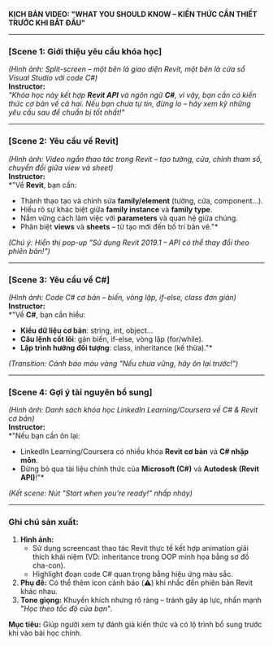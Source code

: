 **KỊCH BẢN VIDEO: "WHAT YOU SHOULD KNOW – KIẾN THỨC CẦN THIẾT TRƯỚC KHI BẮT ĐẦU"**  

---  

### **[Scene 1: Giới thiệu yêu cầu khóa học]**  
*(Hình ảnh: Split-screen – một bên là giao diện Revit, một bên là cửa sổ Visual Studio với code C#)*  
**Instructor:**  
*"Khóa học này kết hợp **Revit API** và ngôn ngữ **C#**, vì vậy, bạn cần có kiến thức cơ bản về cả hai. Nếu bạn chưa tự tin, đừng lo – hãy xem kỹ những yêu cầu sau để chuẩn bị tốt nhất!"*  

---  

### **[Scene 2: Yêu cầu về Revit]**  
*(Hình ảnh: Video ngắn thao tác trong Revit – tạo tường, cửa, chỉnh tham số, chuyển đổi giữa view và sheet)*  
**Instructor:**  
*"Về **Revit**, bạn cần:  
- Thành thạo tạo và chỉnh sửa **family/element** (tường, cửa, component…).  
- Hiểu rõ sự khác biệt giữa **family instance** và **family type**.  
- Nắm vững cách làm việc với **parameters** và quan hệ giữa chúng.  
- Phân biệt **views** và **sheets** – từ tạo mới đến bố trí bản vẽ."*  

*(Chú ý: Hiển thị pop-up "*Sử dụng Revit 2019.1 – API có thể thay đổi theo phiên bản!*")*  

---  

### **[Scene 3: Yêu cầu về C#]**  
*(Hình ảnh: Code C# cơ bản – biến, vòng lặp, if-else, class đơn giản)*  
**Instructor:**  
*"Về **C#**, bạn cần hiểu:  
- **Kiểu dữ liệu cơ bản**: string, int, object…  
- **Câu lệnh cốt lõi**: gán biến, if-else, vòng lặp (for/while).  
- **Lập trình hướng đối tượng**: class, inheritance (kế thừa)."*  

*(Transition: Cảnh báo màu vàng "*Nếu chưa vững, hãy ôn lại trước!*")*  

---  

### **[Scene 4: Gợi ý tài nguyên bổ sung]**  
*(Hình ảnh: Danh sách khóa học LinkedIn Learning/Coursera về C# & Revit cơ bản)*  
**Instructor:**  
*"Nếu bạn cần ôn lại:  
- LinkedIn Learning/Coursera có nhiều khóa **Revit cơ bản** và **C# nhập môn**.  
- Đừng bỏ qua tài liệu chính thức của **Microsoft (C#)** và **Autodesk (Revit API)**!"*  

*(Kết scene: Nút "*Start when you’re ready!*" nhấp nháy)*  

---  

### **Ghi chú sản xuất:**  
1. **Hình ảnh:**  
   - Sử dụng screencast thao tác Revit thực tế kết hợp animation giải thích khái niệm (VD: inheritance trong OOP minh họa bằng sơ đồ cha-con).  
   - Highlight đoạn code C# quan trọng bằng hiệu ứng màu sắc.  
2. **Phụ đề:** Có thể thêm icon cảnh báo (⚠️) khi nhắc đến phiên bản Revit khác nhau.  
3. **Tone giọng:** Khuyến khích nhưng rõ ràng – tránh gây áp lực, nhấn mạnh "*Học theo tốc độ của bạn*".  

**Mục tiêu:** Giúp người xem tự đánh giá kiến thức và có lộ trình bổ sung trước khi vào bài học chính.